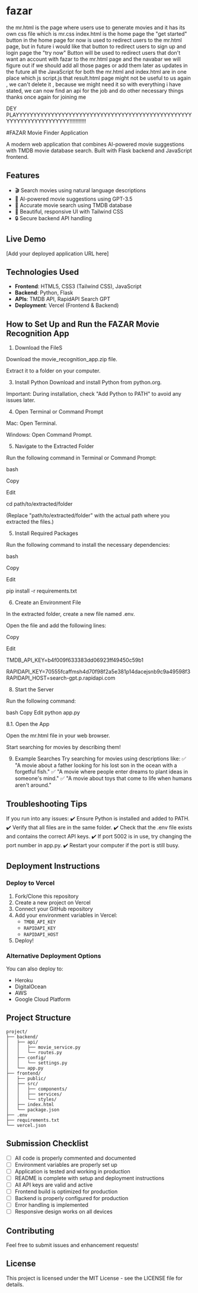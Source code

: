 # fazar
the mr.html is the page where users use to generate movies and it has its own css file which is mr.css
index.html is the home page 
the "get started" button in the home page   for now is used to redirect users to the mr.html page, but in future i would like that button to redirect users to sign up and login page 
the "try now" Button will be used to redirect users that don't want an account with fazar to the mr.html page 
and the navabar  we will figure out if we should add all those pages or add them later as updates in the future 
all the JavaScript for both the mr.html and index.html are in one place which js script.js
that result.html page might not be useful to us again , we can't delete it , because we might need it 
so with everything i have stated, we can now find an api for the job and do other necessary things 
thanks once again for joining me 

DEY PLAYYYYYYYYYYYYYYYYYYYYYYYYYYYYYYYYYYYYYYYYYYYYYYYYYYYYYYYYYYYYYYYYYYYY!!!!!!!!!!!









#FAZAR Movie Finder Application

A modern web application that combines AI-powered movie suggestions with TMDB movie database search. Built with Flask backend and JavaScript frontend.

## Features
- 🎬 Search movies using natural language descriptions
- 🤖 AI-powered movie suggestions using GPT-3.5
- 🎯 Accurate movie search using TMDB database
- 💅 Beautiful, responsive UI with Tailwind CSS
- 🔒 Secure backend API handling

## Live Demo
[Add your deployed application URL here]

## Technologies Used
- **Frontend**: HTML5, CSS3 (Tailwind CSS), JavaScript
- **Backend**: Python, Flask
- **APIs**: TMDB API, RapidAPI Search GPT
- **Deployment**: Vercel (Frontend & Backend)

## How to Set Up and Run the FAZAR Movie Recognition App
1. Download the FileS

Download the movie_recognition_app.zip file.

Extract it to a folder on your computer.

3. Install Python
Download and install Python from python.org.

Important: During installation, check "Add Python to PATH" to avoid any issues later.

4. Open Terminal or Command Prompt

Mac: Open Terminal.

Windows: Open Command Prompt.

5. Navigate to the Extracted Folder
   
Run the following command in Terminal or Command Prompt:

bash

Copy

Edit

cd path/to/extracted/folder

(Replace "path/to/extracted/folder" with the actual path where you extracted the files.)

5. Install Required Packages
   
Run the following command to install the necessary dependencies:

bash

Copy

Edit

pip install -r requirements.txt

6. Create an Environment File

In the extracted folder, create a new file named .env.

Open the file and add the following lines:

Copy

Edit

TMDB_API_KEY=b4f009f633383dd06923ff49450c59b1

RAPIDAPI_KEY=70555fcaffmsh4d70f98f2a5e381p14dacejsnb9c9a49598f3
RAPIDAPI_HOST=search-gpt.p.rapidapi.com


8. Start the Server
   
Run the following command:

bash
Copy
Edit
python app.py

8.1. Open the App

Open the mr.html file in your web browser.

Start searching for movies by describing them!

9. Example Searches
Try searching for movies using descriptions like:
✅ "A movie about a father looking for his lost son in the ocean with a forgetful fish."
✅ "A movie where people enter dreams to plant ideas in someone's mind."
✅ "A movie about toys that come to life when humans aren't around."

## Troubleshooting Tips
If you run into any issues:
✔️ Ensure Python is installed and added to PATH.
✔️ Verify that all files are in the same folder.
✔️ Check that the .env file exists and contains the correct API keys.
✔️ If port 5002 is in use, try changing the port number in app.py.
✔️ Restart your computer if the port is still busy.




## Deployment Instructions


### Deploy to Vercel
1. Fork/Clone this repository
2. Create a new project on Vercel
3. Connect your GitHub repository
4. Add your environment variables in Vercel:
   - `TMDB_API_KEY`
   - `RAPIDAPI_KEY`
   - `RAPIDAPI_HOST`
5. Deploy!

### Alternative Deployment Options
You can also deploy to:
- Heroku
- DigitalOcean
- AWS
- Google Cloud Platform

## Project Structure
```
project/
├── backend/
│   ├── api/
│   │   ├── movie_service.py
│   │   └── routes.py
│   ├── config/
│   │   └── settings.py
│   └── app.py
├── frontend/
│   ├── public/
│   ├── src/
│   │   ├── components/
│   │   ├── services/
│   │   └── styles/
│   ├── index.html
│   └── package.json
├── .env
├── requirements.txt
└── vercel.json
```

## Submission Checklist
- [ ] All code is properly commented and documented
- [ ] Environment variables are properly set up
- [ ] Application is tested and working in production
- [ ] README is complete with setup and deployment instructions
- [ ] All API keys are valid and active
- [ ] Frontend build is optimized for production
- [ ] Backend is properly configured for production
- [ ] Error handling is implemented
- [ ] Responsive design works on all devices

## Contributing
Feel free to submit issues and enhancement requests!

## License
This project is licensed under the MIT License - see the LICENSE file for details.
